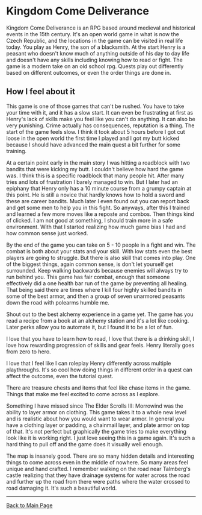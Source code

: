 # Kingdom Come Deliverance

Kingdom Come Deliverance is an RPG based around medieval and historical events in the 15th century. It's an open world game in what is now the Czech Republic, and the locations in the game can be visited in real life today. You play as Henry, the son of a blacksmith. At the start Henry is a peasant who doesn't know much of anything outside of his day to day life and doesn't have any skills including knowing how to read or fight. The game is a modern take on an old school rpg. Quests play out differently based on different outcomes, or even the order things are done in.

## How I feel about it

This game is one of those games that can't be rushed. You have to take your time with it, and it has a slow start. It can even be frustrating at first as Henry's lack of skills make you feel like you can't do anything. It can also be very punishing. Crime actually has consequences, reputation is a thing. The start of the game feels slow. I think it took about 5 hours before I got cut loose in the open world the first time I played and I got my butt kicked because I should have advanced the main quest a bit further for some training.

At a certain point early in the main story I was hitting a roadblock with two bandits that were kicking my butt. I couldn't believe how hard the game was. I think this is a specific roadblock that many people hit. After many tries and lots of frustration I barely managed to win. But I later had an epiphany that Henry only has a 10 minute course from a grumpy captain at this point. He is still a novice that hardly knows how to hold a sword and these are career bandits. Much later I even found out you can report back and get some men to help you in this fight. So anyways, after this I trained and learned a few more moves like a reposte and combos. Then things kind of clicked. I am not good at something, I should train more in a safe environment. With that I started realizing how much game bias I had and how common sense just worked.

By the end of the game you can take on 5 - 10 people in a fight and win. The combat is both about your stats and your skill. With low stats even the best players are going to struggle. But there is also skill that comes into play. One of the biggest things, again common sense, is don't let yourself get surrounded. Keep walking backwards because enemies will always try to run behind you. This game has fair combat, enough that someone effectively did a one health bar run of the game by preventing all healing. That being said there are times where I kill four highly skilled bandits in some of the best armor, and then a group of seven unarmored peasants down the road with polearms humble me.

Shout out to the best alchemy experience in a game yet. The game has you read a recipe from a book at an alchemy station and it's a lot like cooking. Later perks allow you to automate it, but I found it to be a lot of fun.

I love that you have to learn how to read, I love that there is a drinking skill, I love how rewarding progression of skills and gear feels. Henry literally goes from zero to hero.

I love that I feel like I can roleplay Henry differently across multiple playthroughs. It's so cool how doing things in different order in a quest can affect the outcome, even the tutorial quest.

There are treasure chests and items that feel like chase items in the game. Things that make me feel excited to come across as I explore.

Something I have missed since The Elder Scrolls III: Morrowind was the ability to layer armor on clothing. This game takes it to a whole new level and is realistic about how you would want to wear armor. In general you have a clothing layer or padding, a chainmail layer, and plate armor on top of that. It's not perfect but graphically the game tries to make everything look like it is working right. I just love seeing this in a game again. It's such a hard thing to pull off and the game does it visually well enough.

The map is insanely good. There are so many hidden details and interesting things to come across even in the middle of nowhere. So many areas feel unique and hand crafted. I remember walking on the road near Talmberg's castle realizing that they have drainage systems for water across the road and further up the road from there were paths where the water crossed to road damaging it. It's such a beautiful world.

___

[Back to Main Page](../README.md)
